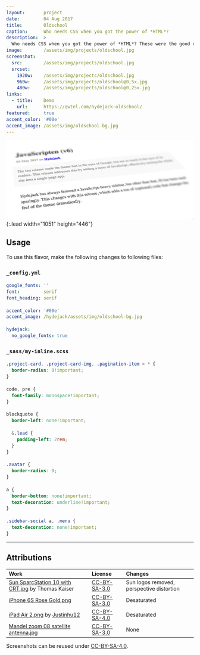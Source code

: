 ```yaml
---
layout:       project
date:         04 Aug 2017
title:        Oldschool
caption:      Who needs CSS when you got the power of *HTML*?
description:  >
  Who needs CSS when you got the power of *HTML*? These were the good ol' days when website were just documents.
image:        /assets/img/projects/oldschool.jpg
screenshot:
  src:        /assets/img/projects/oldschool.jpg
  srcset:
    1920w:    /assets/img/projects/oldschool.jpg
    960w:     /assets/img/projects/oldschool@0,5x.jpg
    480w:     /assets/img/projects/oldschool@0,25x.jpg
links:
  - title:    Demo
    url:      https://qwtel.com/hydejack-oldschool/
featured:     true
accent_color: '#00e'
accent_image: /assets/img/oldschool-bg.jpg
---
```


![Typeface](../assets/img/oldschool-1.jpg){:.lead width="1051" height="446"}

## Usage
To use this flavor, make the following changes to following files:

### `_config.yml`

~~~yml
google_fonts: ''
font:         serif
font_heading: serif

accent_color: '#00e'
accent_image: /hydejack/assets/img/oldschool-bg.jpg

hydejack:
  no_google_fonts: true
~~~

### `_sass/my-inline.scss`

~~~css
.project-card, .project-card-img, .pagination-item > * {
  border-radius: 0!important;
}

code, pre {
  font-family: monospace!important;
}

blockquote {
  border-left: none!important;

  &.lead {
    padding-left: 2rem;
  }
}

.avatar {
  border-radius: 0;
}

a {
  border-bottom: none!important;
  text-decoration: underline!important;
}

.sidebar-social a, .menu {
  text-decoration: none!important;
}
~~~

***

## Attributions

| Work                                                    | License        | Changes
|:------------------------------------------------------- |:---------------|:-
| [Sun SparcStation 10 with CRT.jpg][11] by Thomas Kaiser | [CC-BY-SA-3.0] | Sun logos removed, perspective distortion
| [iPhone 6S Rose Gold.png][21]                           | [CC-BY-SA-3.0] | Desaturated
| [iPad Air 2.png][31] by [Justinhu12][32]                | [CC-BY-SA-4.0] | Desaturated
| [Mandel zoom 08 satellite antenna.jpg][41]              | [CC-BY-SA-3.0] | None

Screenshots can be reused under [CC-BY-SA-4.0].

[11]: https://commons.wikimedia.org/wiki/File:Sun_SparcStation_10_with_CRT.jpg
[21]: https://commons.wikimedia.org/wiki/File:IPhone_6S_Rose_Gold.png
[31]: https://commons.wikimedia.org/wiki/File:IPad_Air_2.png
[32]: https://commons.wikimedia.org/wiki/User:Justinhu12
[41]: https://commons.wikimedia.org/wiki/File:Mandel_zoom_08_satellite_antenna.jpg

[CC-BY-SA-4.0]: https://creativecommons.org/licenses/by-sa/4.0/
[CC-BY-SA-3.0]: https://creativecommons.org/licenses/by-sa/3.0/
